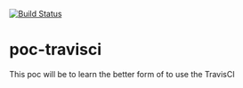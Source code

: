 [![Build Status](https://travis-ci.org/renanbastos93/poc-travisci.svg?branch=master)](https://travis-ci.org/renanbastos93/poc-travisci)
# poc-travisci
This poc will be to learn the better form of to use the TravisCI

